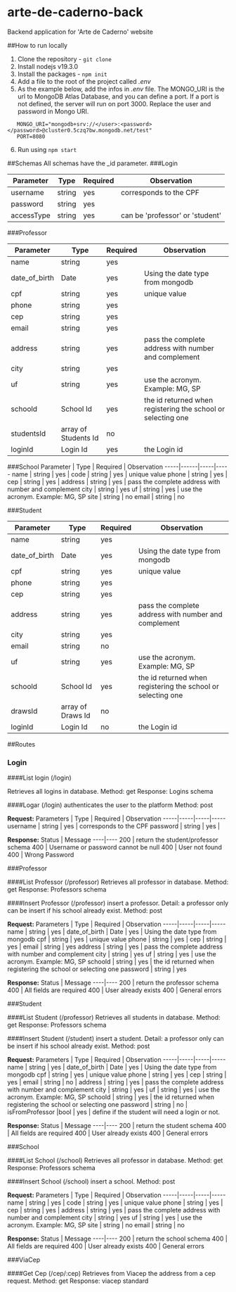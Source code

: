 # arte-de-caderno-back
Backend application for 'Arte de Caderno' website

##How to run locally
 1. Clone the repository - `git clone`
 2. Install nodejs v19.3.0
 3. Install the packages - `npm init`
 4. Add a file to the root of the project called _.env_
 5. As the example below, add the infos in _.env_ file. The MONGO_URI is the url to MongoDB Atlas Database, and you can define a port. If a port is not defined, the server will run on port 3000. Replace the user and password in Mongo URI.
 ```
    MONGO_URI="mongodb+srv://</user>:<password></password>@cluster0.5czq7bw.mongodb.net/test"
    PORT=8080
 ```
 6. Run using `npm start`

##Schemas
    All schemas have the _id parameter.
###Login

Parameter | Type | Required | Observation
-----|------|-----|-----
username | string | yes | corresponds to the CPF
password | string | yes
accessType | string | yes | can be 'professor' or 'student'

###Professor

Parameter | Type | Required | Observation
-----|------|-----|-----
name | string | yes | 
date_of_birth | Date | yes | Using the date type from mongodb
cpf | string | yes | unique value
phone | string | yes | 
cep | string | yes | 
email | string | yes
address | string | yes | pass the complete address with number and complement
city | string | yes
uf | string | yes | use the acronym. Example: MG, SP
schoold | School Id | yes | the id returned when registering the school or selecting one
studentsId | array of Students Id | no
loginId | Login Id | yes | the Login id

###School
Parameter | Type | Required | Observation
-----|------|-----|-----
name | string | yes | 
code | string | yes | unique value
phone | string | yes | 
cep | string | yes | 
address | string | yes | pass the complete address with number and complement
city | string | yes
uf | string | yes | use the acronym. Example: MG, SP
site | string | no
email | string | no

###Student

Parameter | Type | Required | Observation
-----|------|-----|-----
name | string | yes | 
date_of_birth | Date | yes | Using the date type from mongodb
cpf | string | yes | unique value
phone | string | yes | 
cep | string | yes | 
address | string | yes | pass the complete address with number and complement
city | string | yes |
email | string | no |
uf | string | yes | use the acronym. Example: MG, SP
schoold | School Id | yes | the id returned when registering the school or selecting one
drawsId | array of Draws Id | no
loginId | Login Id | no | the Login id

##Routes


### Login

####List login (/login)

Retrieves all logins in database.
Method: get
Response: Logins schema

####Logar (/login)
authenticates the user to the platform
Method: post

**Request:**
Parameters | Type | Required | Observation
-----|-----|-----|-----
username | string | yes | corresponds to the CPF
password | string | yes |

**Response:**
Status | Message
----|----
200 | return the student/professor schema
400 | Username or password cannot be null
400 | User not found
400 | Wrong Password

###Professor

####List Professor (/professor)
Retrieves all professor in database.
Method: get
Response: Professors schema

####Insert Professor (/professor)
insert a professor. Detail: a professor only can be insert if his school already exist.
Method: post

**Request:**
Parameters | Type | Required | Observation
-----|-----|-----|-----
name | string | yes | 
date_of_birth | Date | yes | Using the date type from mongodb
cpf | string | yes | unique value
phone | string | yes | 
cep | string | yes | 
email | string | yes
address | string | yes | pass the complete address with number and complement
city | string | yes
uf | string | yes | use the acronym. Example: MG, SP
schoold | string | yes | the id returned when registering the school or selecting one
password | string | yes

**Response:**
Status | Message
----|----
200 | return the professor schema
400 | All fields are required
400 | User already exists
400 | General errors

###Student

####List Student (/professor)
Retrieves all students in database.
Method: get
Response: Professors schema

####Insert Student (/student)
insert a student. Detail: a professor only can be insert if his school already exist.
Method: post

**Request:**
Parameters | Type | Required | Observation
-----|-----|-----|-----
name | string | yes | 
date_of_birth | Date | yes | Using the date type from mongodb
cpf | string | yes | unique value
phone | string | yes | 
cep | string | yes | 
email | string | no |
address | string | yes | pass the complete address with number and complement
city | string | yes |
uf | string | yes | use the acronym. Example: MG, SP
schoold | string | yes | the id returned when registering the school or selecting one
password | string | no |
isFromProfessor |bool | yes | define if the student will need a login or not. 

**Response:**
Status | Message
----|----
200 | return the student schema
400 | All fields are required
400 | User already exists
400 | General errors

###School

####List School (/school)
Retrieves all professor in database.
Method: get
Response: Professors schema

####Insert School (/school)
insert a school.
Method: post

**Request:**
Parameters | Type | Required | Observation
-----|-----|-----|-----
name | string | yes | 
code | string | yes | unique value
phone | string | yes | 
cep | string | yes | 
address | string | yes | pass the complete address with number and complement
city | string | yes
uf | string | yes | use the acronym. Example: MG, SP
site | string | no
email | string | no

**Response:**
Status | Message
----|----
200 | return the school schema
400 | All fields are required
400 | User already exists
400 | General errors

###ViaCep

####Get Cep (/cep/:cep)
Retrieves from Viacep the address from a cep request.
Method: get
Response: viacep standard